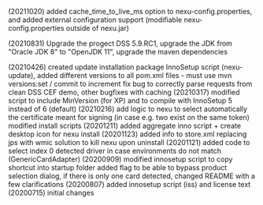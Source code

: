 (20211020) added cache_time_to_live_ms option to nexu-config.properties, and added external configuration support (modifiable nexu-config.properties outside of nexu.jar)

(20210831) Upgrade the progect DSS 5.9.RC1, upgrade the JDK from "Oracle JDK 8" to "OpenJDK 11", upgrade the maven dependencies

(20210426) created update installation package InnoSetup script (nexu-update), 
		   added different versions to all pom.xml files - must use mvn versions:set / commit to increment
		   fix bug to correctly parse requests from clean DSS CEF demo,
           other bugfixes with caching
(20210317) modified script to include MinVersion (for XP) and to compile with InnoSetup 5 instead of 6 (default)
(20210216) add logic to nexu to select automatically the certificate meant for signing (in case e.g. two exist on the same token)
           modified install scripts
(20201211) added aggregate inno script + create desktop icon for nexu install
(20201123) added info to store.xml
           replacing jps with wmic solution to kill nexu upon uninstall
(20201121) added code to select index 0 detected driver in case environments do not match (GenericCardAdapter)
(20200909) modified innosetup script to copy shortcut into startup folder
           added flag to be able to bypass product selection dialog, if there is only one card detected,
           changed README with a few clarifications
(20200807) added innosetup script (iss) and license text
(20200715) initial changes
